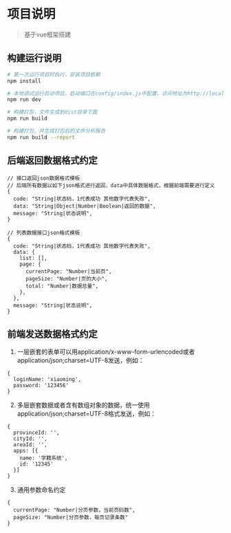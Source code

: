 # 项目说明

> 基于vue框架搭建

## 构建运行说明

``` bash
# 第一次运行项目时执行，安装项目依赖
npm install

# 本地调试运行启动项目，启动端口在config/index.js中配置，访问地址为http://localhost:8082/operation/#/login
npm run dev

# 构建打包，文件生成到dist目录下面
npm run build

# 构建打包，并生成打包后的文件分析报告
npm run build --report
```

## 后端返回数据格式约定
```
// 接口返回json数据格式模板
// 后端所有数据以如下json格式进行返回，data中具体数据格式，根据前端需要进行定义
{
  code: "String|状态码，1代表成功 其他数字代表失败",
  data: "String|Object|Number|Boolean|返回的数据",
  message: "String|状态说明",
}

// 列表数据接口json格式模板
{
  code: "String|状态码，1代表成功 其他数字代表失败",
  data: {
    list: [],
    page: {
      currentPage: "Number|当前页",
      pageSize: "Number|页的大小",
      total: "Number|数据总量",
    },
  },
  message: "String|状态说明",
}
```
## 前端发送数据格式约定
1.	一层嵌套的表单可以用application/x-www-form-urlencoded或者application/json;charset=UTF-8发送，例如：
```
{ 
  loginName: 'xiaoming', 
  password: '123456' 
}
```
2.	多层嵌套数据或者含有数组对象的数据，统一使用application/json;charset=UTF-8格式发送，例如：
```
{
  provinceId: '',
  cityId: '',
  areaId: '',
  apps: [{
    name: '学籍系统',
    id: '12345'
  }]
}
```
3. 通用参数命名约定
```
{
  currentPage: "Number|分页参数，当前页码数",
  pageSize: "Number|分页参数，每页记录条数"
}
```

